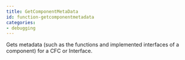 ```yaml
---
title: GetComponentMetaData
id: function-getcomponentmetadata
categories:
- debugging
---
```


Gets metadata (such as the functions and implemented interfaces of a component) for a CFC or Interface.
